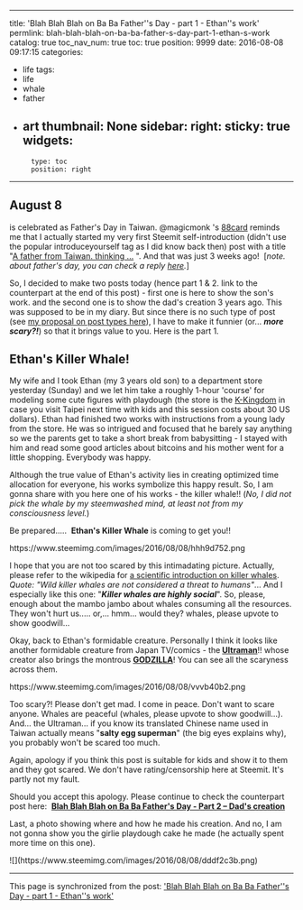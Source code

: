 
---
title: 'Blah Blah Blah on Ba Ba Father''s Day - part 1 - Ethan''s work'
permlink: blah-blah-blah-on-ba-ba-father-s-day-part-1-ethan-s-work
catalog: true
toc_nav_num: true
toc: true
position: 9999
date: 2016-08-08 09:17:15
categories:
- life
tags:
- life
- whale
- father
- art
thumbnail: None
sidebar:
    right:
        sticky: true
widgets:
    -
        type: toc
        position: right
---


<h2><strong>August 8</strong> </h2>
<p>is celebrated as Father's Day in Taiwan. @magicmonk 's <a href="https://steemit.com/life/@magicmonk/happy-father-s-day-to-my-dad-08-08-is-father-s-day-in-taiwan-because-8-is-pronounced-as-ba-which-is-dad#@deanliu/re-magicmonk-happy-father-s-day-to-my-dad-08-08-is-father-s-day-in-taiwan-because-8-is-pronounced-as-ba-which-is-dad-20160808t051740618z">88card</a> reminds me that I actually started my very first Steemit self-introduction (didn't use the popular introduceyourself tag as I did know back then) post with a title &quot;<a href="https://steemit.com/introduction/@deanliu/a-father-from-taiwan-thinking-introducing-myself-a-bit">A father from Taiwan. thinking ...</a> &quot;. And that was just 3 weeks ago!  [<em>note. about father's day, you can check a reply </em><a href="https://steemit.com/life/@magicmonk/happy-father-s-day-to-my-dad-08-08-is-father-s-day-in-taiwan-because-8-is-pronounced-as-ba-which-is-dad#@deanliu/re-magicmonk-happy-father-s-day-to-my-dad-08-08-is-father-s-day-in-taiwan-because-8-is-pronounced-as-ba-which-is-dad-20160808t051740618z"><em>here</em></a><em>.</em>] </p>
<p>So, I decided to make two posts today (hence part 1 &amp; 2. link to the counterpart at the end of this post) - first one is here to show the son's work. and the second one is to show the dad's creation 3 years ago. This was supposed to be in my diary. But since there is no such type of post (see <a href="https://steemit.com/steemit/@deanliu/post-should-have-different-properties-in-the-future-not-just-with-its-content-tagged">my proposal on post types here</a>), I have to make it funnier (or... <em><strong>more scary?!</strong></em>) so that it brings value to you. Here is the part 1.</p>
<h2><strong>Ethan's Killer Whale!</strong></h2>
<p>My wife and I took Ethan (my 3 years old son) to a department store yesterday (Sunday) and we let him take a roughly 1-hour 'course' for modeling some cute figures with playdough (the store is the <a href="http://www.k-kingdom.com.tw/" rel="noopener">K-Kingdom</a> in case you visit Taipei next time with kids and this session costs about 30 US dollars). Ethan had finished two works with instructions from a young lady from the store. He was so intrigued and focused that he barely say anything so we the parents get to take a short break from babysitting - I stayed with him and read some good articles about bitcoins and his mother went for a little shopping. Everybody was happy. </p>
<p>Although the true value of Ethan's activity lies in creating optimized time allocation for everyone, his works symbolize this happy result. So, I am gonna share with you here one of his works - the killer whale!! (<em>No, I did not pick the whale by my steemwashed mind, </em><em>at least not from my consciousness level</em><em>.</em>) </p>
<p>Be prepared.....  <strong>Ethan's Killer Whale</strong> is coming to get you!!</p>
<p>https://www.steemimg.com/images/2016/08/08/hhh9d752.png</p>
<p>I hope that you are not too scared by this intimadating picture. Actually, please refer to the wikipedia for <a href="https://en.wikipedia.org/wiki/Killer_whale" rel="noopener">a scientific introduction on killer whales</a>.<em> Quote: &quot;Wild killer whales are not considered a threat to humans&quot;</em>... And I especially like this one: &quot;<em><strong>Killer whales are highly social</strong></em>&quot;. So, please, enough about the mambo jambo about whales consuming all the resources. They won't hurt us..... or,... hmm... would they? whales, please upvote to show goodwill... </p>
<p>Okay, back to Ethan's formidable creature. Personally I think it looks like another formidable creature from Japan TV/comics - the<strong> </strong><a href="https://www.youtube.com/watch?v=IjOvth3O2Vs" rel="noopener"><strong>Ultraman</strong></a>!! whose creator also brings the montrous <a href="https://www.youtube.com/watch?v=AkcfB3z0_-0" rel="noopener"><strong>GODZILLA</strong></a>! You can see all the scaryness across them.</p>
<p>https://www.steemimg.com/images/2016/08/08/vvvb40b2.png</p>
<p>Too scary?! Please don't get mad. I come in peace. Don't want to scare anyone. Whales are peaceful (whales, please upvote to show goodwill...). And... the Ultraman... if you know its translated Chinese name used in Taiwan actually means &quot;<strong>salty egg superman</strong>&quot; (the big eyes explains why), you probably won't be scared too much. </p>
<p>Again, apology if you think this post is suitable for kids and show it to them and they got scared. We don't have rating/censorship here at Steemit. It's partly not my fault.</p>
<p>Should you accept this apology. Please continue to check the counterpart post here:  <a href="https://steemit.com/cuisine/@deanliu/blah-blah-blah-on-ba-ba-father-s-day-part-2-dad-s-creation"><strong>Blah Blah Blah on Ba Ba Father's Day - Part 2 – Dad's creation</strong></a><strong> </strong></p>
<p>Last, a photo showing where and how he made his creation. And no, I am not gonna show you the girlie playdough cake he made (he actually spent more time on this one).</p>
<p>![](https://www.steemimg.com/images/2016/08/08/dddf2c3b.png) </p>

- - -

This page is synchronized from the post: ['Blah Blah Blah on Ba Ba Father''s Day - part 1 - Ethan''s work'](https://steemit.com/@deanliu/blah-blah-blah-on-ba-ba-father-s-day-part-1-ethan-s-work)
